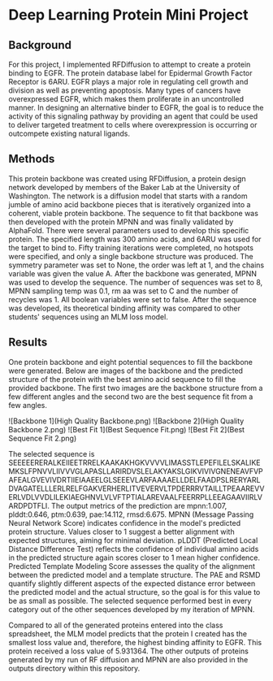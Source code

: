 # Deep Learning Protein Mini Project
## Background
For this project, I implemented RFDiffusion to attempt to create a protein binding to EGFR. The protein database label for Epidermal Growth Factor Receptor is 6ARU. EGFR plays a major role in regulating cell growth and division as well as preventing apoptosis. Many types of cancers have overexpressed EGFR, which makes them proliferate in an uncontrolled manner. In designing an alternative binder to EGFR, the goal is to reduce the activity of this signaling pathway by providing an agent that could be used to deliver targeted treatment to cells where overexpression is occurring or outcompete existing natural ligands. 

## Methods
This protein backbone was created using RFDiffusion, a protein design network developed by members of the Baker Lab at the University of Washington. The network is a diffusion model that starts with a random jumble of amino acid backbone pieces that is iteratively organized into a coherent, viable protein backbone. The sequence to fit that backbone was then developed with the protein MPNN and was finally validated by AlphaFold. There were several parameters used to develop this specific protein. The specified length was 300 amino acids, and 6ARU was used for the target to bind to. Fifty training iterations were completed, no hotspots were specified, and only a single backbone structure was produced. The symmetry parameter was set to None, the order was left at 1, and the chains variable was given the value A. After the backbone was generated, MPNN was used to develop the sequence. The number of sequences was set to 8, MPNN sampling temp was 0.1, rm aa was set to C and the number of recycles was 1. All boolean variables were set to false. After the sequence was developed, its theoretical binding affinity was compared to other students' sequences using an MLM loss model.

## Results
One protein backbone and eight potential sequences to fill the backbone were generated. Below are images of the backbone and the predicted structure of the protein with the best amino acid sequence to fill the provided backbone. The first two images are the backbone structure from a few different angles and the second two are the best sequence fit from a few angles.

![Backbone 1](High Quality Backbone.png)
![Backbone 2](High Quality Backbone 2.png)
![Best Fit 1](Best Sequence Fit.png)
![Best Fit 2](Best Sequence Fit 2.png)

The selected sequence is  SEEEEERERALKEIIEETRRELKAAKAKHGKVVVVLIMASSTLEPEFILELSKALIKEMKSLFPNVVLIIVVVGLAPASLLARIRDVSLELAKYAKSLGIKVIVIVGNENEAVFVPAFEALGVEVIVDRTIIEIAAEELGLSEEEVLARFAAAAELLDELFAADPSLRERYARLDVAGATELLLERLRELFGAKVERHERLITVEVERVLTPDERRRVTAILLTPEAAREVVERLVDLVVDLILEKIAEGHNVLVLVFTPTIALAREVAALFEERRPLLEEAGAAVIIRLVARDPDTFLI. The output metrics of the prediction are mpnn:1.007, plddt:0.646, ptm:0.639, pae:14.112, rmsd:6.675. MPNN (Message Passing Neural Network Score) indicates confidence in the model's predicted protein structure. Values closer to 1 suggest a better alignment with expected structures, aiming for minimal deviation. pLDDT (Predicted Local Distance Difference Test) reflects the confidence of individual amino acids in the predicted structure again scores closer to 1 mean higher confidence. Predicted Template Modeling Score assesses the quality of the alignment between the predicted model and a template structure. The PAE and RSMD quantify slightly different aspects of the expected distance error between the predicted model and the actual structure, so the goal is for this value to be as small as possible. The selected sequence performed best in every category out of the other sequences developed by my iteration of MPNN. 

Compared to all of the generated proteins entered into the class spreadsheet, the MLM model predicts that the protein I created has the smallest loss value and, therefore, the highest binding affinity to EGFR. This protein received a loss value of 5.931364. The other outputs of proteins generated by my run of RF diffusion and MPNN are also provided in the outputs directory within this repository.






